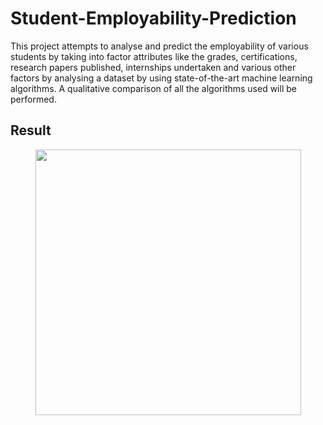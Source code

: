 # Student-Employability-Prediction

This project attempts to analyse and predict the employability of various students by taking into factor attributes like the grades, certifications, research papers published, internships undertaken and various other factors by analysing a dataset by using state-of-the-art machine learning algorithms. A qualitative comparison of all the algorithms used will be performed.

## **Result**

<center><img src="evaluation metrics final/result.png" width=425px /></center>
